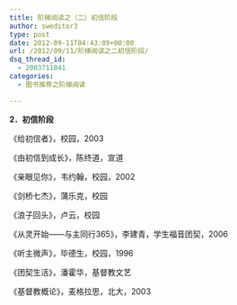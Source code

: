 ```yaml
---
title: 阶梯阅读之（二）初信阶段
author: sweditor3
type: post
date: 2012-09-11T04:43:09+00:00
url: /2012/09/11/阶梯阅读之二初信阶段/
dsq_thread_id:
  - 2003711041
categories:
  - 图书推荐之阶梯阅读

---
```

**2．初信阶段**

《给初信者》，校园，2003
  
《由初信到成长》，陈终道，宣道
  
《亲眼见你》，韦约翰，校园，2002
  
《剑桥七杰》，蒲乐克，校园
  
《浪子回头》，卢云，校园
  
《从灵开始——与主同行365》，李建青，学生福音团契，2006
  
《听主微声》，毕德生，校园，1996
  
《团契生活》，潘霍华，基督教文艺
  
《基督教概论》，麦格拉思，北大，2003